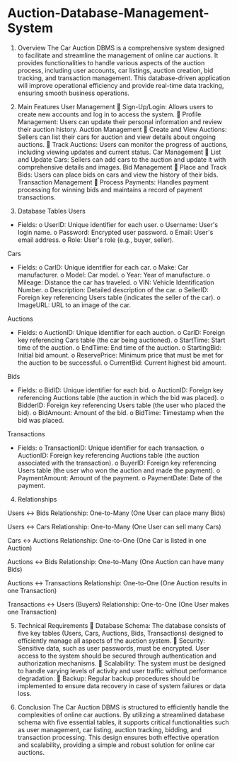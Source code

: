 # Auction-Database-Management-System
1. Overview
The Car Auction DBMS is a comprehensive system designed to facilitate and streamline the
management of online car auctions. It provides functionalities to handle various aspects of the auction
process, including user accounts, car listings, auction creation, bid tracking, and transaction
management. This database-driven application will improve operational efficiency and provide real-time
data tracking, ensuring smooth business operations.

2. Main Features
User Management
 Sign-Up/Login: Allows users to create new accounts and log in to access the system.
 Profile Management: Users can update their personal information and review their auction
history.
Auction Management
 Create and View Auctions: Sellers can list their cars for auction and view details about ongoing
auctions.
 Track Auctions: Users can monitor the progress of auctions, including viewing updates and
current status.
Car Management
 List and Update Cars: Sellers can add cars to the auction and update it with comprehensive
details and images.
Bid Management
 Place and Track Bids: Users can place bids on cars and view the history of their bids.
Transaction Management
 Process Payments: Handles payment processing for winning bids and maintains a record of
payment transactions.

3. Database Tables
Users
- Fields:
o UserID: Unique identifier for each user.
o Username: User's login name.
o Password: Encrypted user password.
o Email: User's email address.
o Role: User's role (e.g., buyer, seller).

Cars 
- Fields:
o CarID: Unique identifier for each car.
o Make: Car manufacturer.
o Model: Car model.
o Year: Year of manufacture.
o Mileage: Distance the car has traveled.
o VIN: Vehicle Identification Number.
o Description: Detailed description of the car.
o SellerID: Foreign key referencing Users table (indicates the seller of the car).
o ImageURL: URL to an image of the car.

Auctions 
- Fields:
o AuctionID: Unique identifier for each auction.
o CarID: Foreign key referencing Cars table (the car being auctioned).
o StartTime: Start time of the auction.
o EndTime: End time of the auction.
o StartingBid: Initial bid amount.
o ReservePrice: Minimum price that must be met for the auction to be successful.
o CurrentBid: Current highest bid amount.

Bids
- Fields:
o BidID: Unique identifier for each bid.
o AuctionID: Foreign key referencing Auctions table (the auction in which the bid was
placed).
o BidderID: Foreign key referencing Users table (the user who placed the bid).
o BidAmount: Amount of the bid.
o BidTime: Timestamp when the bid was placed.

Transactions
- Fields:
o TransactionID: Unique identifier for each transaction.
o AuctionID: Foreign key referencing Auctions table (the auction associated with the
transaction).
o BuyerID: Foreign key referencing Users table (the user who won the auction and made
the payment).
o PaymentAmount: Amount of the payment.
o PaymentDate: Date of the payment.

4. Relationships

Users ↔ Bids
Relationship: One-to-Many (One User can place many Bids)

Users ↔ Cars
Relationship: One-to-Many (One User can sell many Cars)

Cars ↔ Auctions
Relationship: One-to-One (One Car is listed in one Auction)

Auctions ↔ Bids
Relationship: One-to-Many (One Auction can have many Bids)

Auctions ↔ Transactions
Relationship: One-to-One (One Auction results in one Transaction)

Transactions ↔ Users (Buyers)
Relationship: One-to-One (One User makes one Transaction)


5. Technical Requirements
 Database Schema: The database consists of five key tables (Users, Cars, Auctions, Bids,
Transactions) designed to efficiently manage all aspects of the auction system.
 Security: Sensitive data, such as user passwords, must be encrypted. User access to the system
should be secured through authentication and authorization mechanisms.
 Scalability: The system must be designed to handle varying levels of activity and user traffic
without performance degradation.
 Backup: Regular backup procedures should be implemented to ensure data recovery in case of
system failures or data loss.

6. Conclusion
The Car Auction DBMS is structured to efficiently handle the complexities of online car auctions. By
utilizing a streamlined database schema with five essential tables, it supports critical functionalities such
as user management, car listing, auction tracking, bidding, and transaction processing. This design
ensures both effective operation and scalability, providing a simple and robust solution for online car
auctions.

